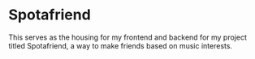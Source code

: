 # Spotafriend
This serves as the housing for my frontend and backend for my project titled Spotafriend, a way to make friends based on music interests.
